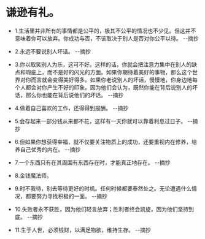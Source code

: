 # 谦逊有礼。

- 1.生活里并非所有的事情都是公平的，极其不公平的情况也不少见。但这并不意味着你可以放弃。你成功与否，不该取决于别人是否对你公平以待。 --摘抄

- 2.永远不要说别人坏话。 --摘抄

- 3.你以取笑别人为乐，这可不好。这样的话，你就会把注意力集中在别人的缺点和瑕疵上，而不是好的闪光的方面。如果你期待着美好的事物，那么这个世界对你而言就会变得美好得多。如果你老说别人的坏话，慢慢地，你身边地每个人都会对你产生不好的印象。因为他们会认为，既然你能在背后说别人的坏话，那么你也能在背后说他们的坏话。 --摘抄

- 4.做着自己喜欢的工作，还得得到报酬。 --摘抄

- 5.会存起来一部分钱从来都不花，这样有一天你就可以靠着利息过日子。 --摘抄

- 6.但如果你想获得幸福，就不仅要关注物质上的成功，还要重视内在修养，培养自己优秀的内在。 --摘抄

- 7.一个东西只有在其周围有东西存在时，才能真正地存在。 --摘抄

- 8.金钱魔法师。

- 9.时不我待，别去等待更好的时机。任何时候都要泰然处之。无论遭遇什么情况，都要努力寻找积极的一面。 --摘抄

- 10.失败者永不获胜，因为他们轻言放弃；胜利者终会凯旋，因为他们坚持到底。 --摘抄

- 11.生于人世，必须钱财，以满足物欲，维持生存。 --摘抄
